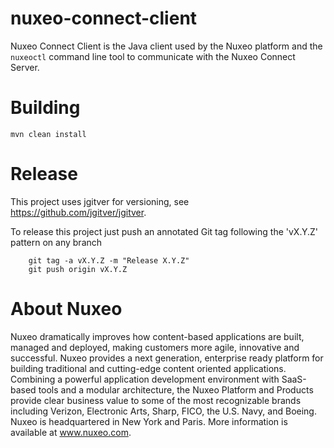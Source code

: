 nuxeo-connect-client
=============

Nuxeo Connect Client is the Java client used by the Nuxeo platform and the `nuxeoctl` command line tool to communicate with the Nuxeo Connect Server.

# Building

    mvn clean install

# Release

This project uses jgitver for versioning, see https://github.com/jgitver/jgitver.

To release this project just push an annotated Git tag following the 'vX.Y.Z' pattern on any branch
```
    git tag -a vX.Y.Z -m "Release X.Y.Z"
    git push origin vX.Y.Z
```

# About Nuxeo

Nuxeo dramatically improves how content-based applications are built, managed and deployed, making customers more agile, innovative and successful. Nuxeo provides a next generation, enterprise ready platform for building traditional and cutting-edge content oriented applications. Combining a powerful application development environment with SaaS-based tools and a modular architecture, the Nuxeo Platform and Products provide clear business value to some of the most recognizable brands including Verizon, Electronic Arts, Sharp, FICO, the U.S. Navy, and Boeing. Nuxeo is headquartered in New York and Paris. More information is available at www.nuxeo.com.
